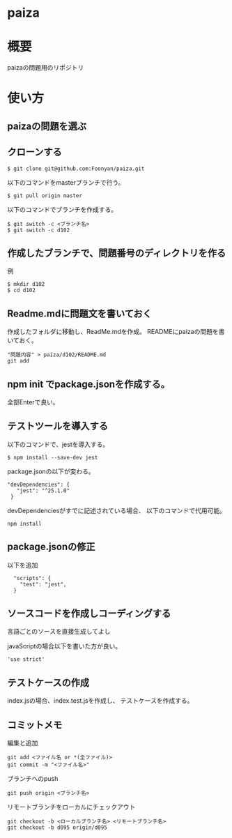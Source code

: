 # paiza

# 概要
paizaの問題用のリポジトリ

# 使い方
## paizaの問題を選ぶ 

## クローンする
```
$ git clone git@github.com:Foonyan/paiza.git
```
以下のコマンドをmasterブランチで行う。
```
$ git pull origin master
```
以下のコマンドでブランチを作成する。
```
$ git switch -c <ブランチ名>
$ git switch -c d102 
```

## 作成したブランチで、問題番号のディレクトリを作る
例
```
$ mkdir d102
$ cd d102
```

## Readme.mdに問題文を書いておく
作成したフォルダに移動し、ReadMe.mdを作成。
READMEにpaizaの問題を書いておく。
```
"問題内容" > paiza/d102/README.md
git add 
```

## npm init でpackage.jsonを作成する。
全部Enterで良い。

## テストツールを導入する
以下のコマンドで、jestを導入する。
```
$ npm install --save-dev jest
```
package.jsonの以下が変わる。
```
"devDependencies": {
   "jest": "^25.1.0"
 }
```
devDependenciesがすでに記述されている場合、
以下のコマンドで代用可能。
```
npm install 
```

## package.jsonの修正 
以下を追加
```
  "scripts": {
    "test": "jest",
  }
```

## ソースコードを作成しコーディングする
言語ごとのソースを直接生成してよし

javaScriptの場合以下を書いた方が良い。
```
'use strict'
```

## テストケースの作成
index.jsの場合、index.test.jsを作成し、
テストケースを作成する。

## コミットメモ

編集と追加
```
git add <ファイル名 or *(全ファイル)>
git commit -m "<ファイル名>"
```

ブランチへのpush
```
git push origin <ブランチ名>
```

リモートブランチをローカルにチェックアウト
```
git checkout -b <ローカルブランチ名> <リモートブランチ名>
git checkout -b d095 origin/d095
```

